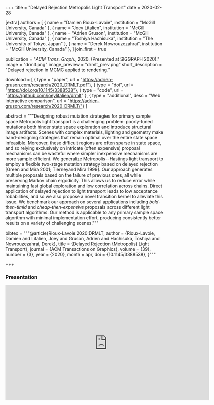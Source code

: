 +++
title = "Delayed Rejection Metropolis Light Transport"
date = 2020-02-28

[extra]
authors = [
    { name = "Damien Rioux-Lavoie", institution = "McGill University, Canada" },
    { name = "Joey Litalien", institution = "McGill University, Canada" },
    { name = "Adrien Gruson", institution = "McGill University, Canada" },
    { name = "Toshiya Hachisuka", institution = "The University of Tokyo, Japan" },
    { name = "Derek Nowrouzezahrai", institution = "McGill University, Canada" },
]
join_first = true

publication = "*ACM Trans. Graph.*, 2020. (Presented at SIGGRAPH 2020)."
image = "drmlt.png"
image_preview = "drmlt_prev.png"
short_description = "Delayed rejection in MCMC applied to rendering."

download = [
    { type = "paper", url = "https://adrien-gruson.com/research/2020_DRMLT.pdf"},
    { type = "doi", url = "https://doi.org/10.1145/3388538"},
    { type = "code", url = "https://github.com/joeylitalien/drmlt" },
    { type = "additional", desc = "Web interactive comparison", url = "https://adrien-gruson.com/research/2020_DRMLT/"}
]

abstract = """Designing robust mutation strategies for primary sample space Metropolis light transport is a challenging problem: poorly-tuned mutations both hinder state space exploration and introduce structural image artifacts. Scenes with complex materials, lighting and geometry make hand-designing strategies that remain optimal over the entire state space infeasible. Moreover, these difficult regions are often sparse in state space, and so relying exclusively on intricate (often expensive) proposal mechanisms can be wasteful where simpler inexpensive mechanisms are more sample efficient. We generalize Metropolis--Hastings light transport to employ a flexible two-stage mutation strategy based on delayed rejection  [Green and Mira 2001; Tierneyand Mira 1999]. Our approach generates multiple proposals based on the failure of previous ones, all while preserving Markov chain ergodicity. This allows us to reduce error while maintaining fast global exploration and low correlation across chains. Direct application of delayed rejection to light transport leads to low acceptance  robabilities, and so we also propose a novel transition kernel to alleviate this issue. We benchmark our approach on several applications including _bold-then-timid_ and  _cheap-then-expensive_ proposals across different light transport algorithms. Our method is applicable to any primary sample space algorithm with minimal implementation effort, producing consistently better results on a variety of challenging scenes."""

bibtex = """@article{Rioux-Lavoie:2020:DRMLT,
    author = {Rioux-Lavoie, Damien and Litalien, Joey and Gruson, Adrien and Hachisuka, Toshiya and Nowrouzezahrai, Derek},
    title = {Delayed Rejection {Metropolis} Light Transport},
    journal = {ACM Transactions on Graphics},
    volume = {39},
    number = {3},
    year = {2020},
    month = apr,
    doi = {10.1145/3388538},
}"""

+++

### Presentation 

<iframe width="650" height="365" src="https://www.youtube.com/embed/m22d-cTcubc" frameborder="0" allow="accelerometer; autoplay; encrypted-media; gyroscope; picture-in-picture" allowfullscreen></iframe>